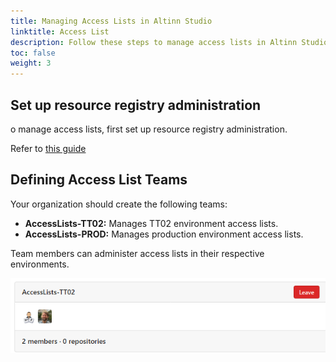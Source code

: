 ```yaml
---
title: Managing Access Lists in Altinn Studio
linktitle: Access List
description: Follow these steps to manage access lists in Altinn Studio for your organization.
toc: false
weight: 3
---
```


## Set up resource registry administration

o manage access lists, first set up resource registry administration.

Refer to [this guide](../resource-admin-studio/)


## Defining Access List Teams

Your organization should create the following teams:

- **AccessLists-TT02:** Manages TT02 environment access lists.
- **AccessLists-PROD:** Manages production environment access lists.

Team members can administer access lists in their respective environments.


![Groups](groups.png)